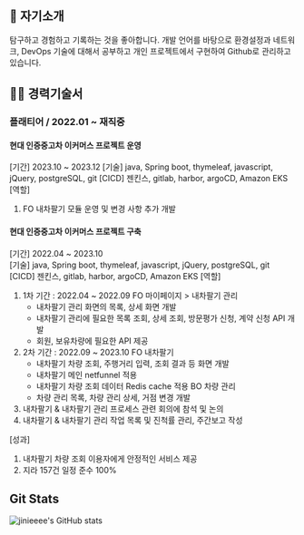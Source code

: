 ## 🚀 자기소개
탐구하고 경험하고 기록하는 것을 좋아합니다. 개발 언어를 바탕으로 환경설정과 네트워크, DevOps 기술에 대해서 공부하고 개인 프로젝트에서 구현하여 Github로 관리하고 있습니다. 

## 👩‍💻 경력기술서

### 플래티어 / 2022.01 ~ 재직중
#### 현대 인증중고차 이커머스 프로젝트 운영
[기간] 2023.10 ~ 2023.12
[기술] java, Spring boot, thymeleaf, javascript, jQuery, postgreSQL, git
[CICD] 젠킨스, gitlab, harbor, argoCD, Amazon EKS
[역할]  
1. FO 내차팔기 모듈 운영 및 변경 사항 추가 개발  
   

#### 현대 인증중고차 이커머스 프로젝트 구축
[기간] 2022.04 ~ 2023.10  
[기술] java, Spring boot, thymeleaf, javascript, jQuery, postgreSQL, git
[CICD] 젠킨스, gitlab, harbor, argoCD, Amazon EKS
[역할]  
1. 1차 기간 : 2022.04 ~ 2022.09
    FO 마이페이지 > 내차팔기 관리
     - 내차팔기 관리 화면의 목록, 상세 화면 개발
     - 내차팔기 관리에 필요한 목록 조회, 상세 조회, 방문평가 신청, 계약 신청 API 개발
     - 회원, 보유차량에 필요한 API 제공
2. 2차 기간 : 2022.09 ~ 2023.10
   FO 내차팔기
     - 내차팔기 차량 조회, 주행거리 입력, 조회 결과 등 화면 개발
     - 내차팔기 메인 netfunnel 적용
     - 내차팔기 차량 조회 데이터 Redis cache 적용
   BO 차량 관리
     - 차량 관리 목록, 차량 관리 상세, 거점 변경 개발  
3. 내차팔기 & 내차팔기 관리 프로세스 관련 회의에 참석 및 논의
4. 내차팔기 & 내차팔기 관리 작업 목록 및 진척률 관리, 주간보고 작성

[성과]
1. 내차팔기 차량 조회 이용자에게 안정적인 서비스 제공
2. 지라 157건 일정 준수 100%


<!--
**jinieeee/jinieeee** is a ✨ _special_ ✨ repository because its `README.md` (this file) appears on your GitHub profile.

Here are some ideas to get you started:

- 🔭 I’m currently working on ...
- 🌱 I’m currently learning ...
- 👯 I’m looking to collaborate on ...
- 🤔 I’m looking for help with ...
- 💬 Ask me about ...
- 📫 How to reach me: ...
- 😄 Pronouns: ...
- ⚡ Fun fact: ...
-->
## Git Stats
![jinieeee's GitHub stats](https://github-readme-stats.vercel.app/api?username=jinieeee&show_icons=true&theme=radical)
